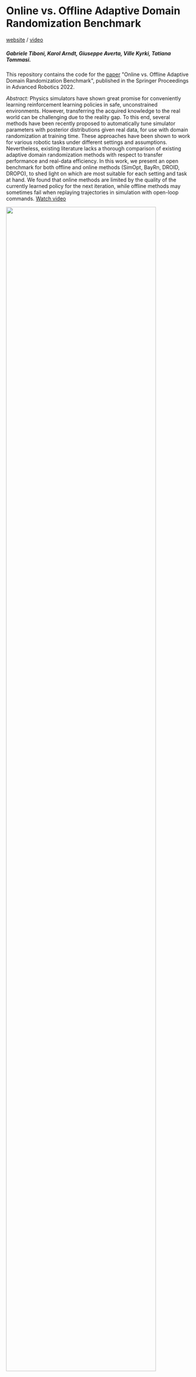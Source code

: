 # Online vs. Offline Adaptive Domain Randomization Benchmark

[website](https://gabrieletiboni.github.io/adr-benchmark/)  /  [video](https://gabrieletiboni.github.io/adr-benchmark/)

##### Gabriele Tiboni, Karol Arndt, Giuseppe Averta, Ville Kyrki, Tatiana Tommasi.

This repository contains the code for the [paper](https://arxiv.org/abs/2206.14661) "Online vs. Offline Adaptive Domain Randomization Benchmark", published in the Springer Proceedings in Advanced Robotics 2022.

*Abstract:* Physics simulators have shown great promise for conveniently learning reinforcement learning policies in safe, unconstrained environments. However, transferring the acquired knowledge to the real world can be challenging due to the reality gap. To this end, several methods have been recently proposed to automatically tune simulator parameters with posterior distributions given real data, for use with domain randomization at training time. These approaches have been shown to work for various robotic tasks under different settings and assumptions. Nevertheless, existing literature lacks a thorough comparison of existing adaptive domain randomization methods with respect to transfer performance and real-data efficiency. In this work, we present an open benchmark for both offline and online methods (SimOpt, BayRn, DROID, DROPO), to shed light on which are most suitable for each setting and task at hand. We found that online methods are limited by the quality of the currently learned policy for the next iteration, while offline methods may sometimes fail when replaying trajectories in simulation with open-loop commands. [Watch video](https://gabrieletiboni.github.io/adr-benchmark/)

<img src="https://www.gabrieletiboni.com/assets/online_vs_offline_adr_compact.png" style="width: 90%; max-width: 900px;" />

Our release is **under construction**, you can track its progress below:

- [ ] MuJoCo Environments
- [ ] Methods
- [ ] Target Trajectory Data



## Cite us
If you use this repository, please consider citing
```
@InProceedings{tiboniadrbenchmark,
    author="Tiboni, Gabriele and Arndt, Karol and Averta, Giuseppe and Kyrki, Ville and Tommasi, Tatiana",
    editor="Borja, Pablo and Della Santina, Cosimo and Peternel, Luka and Torta, Elena",
    title="Online vs. Offline Adaptive Domain Randomization Benchmark",
    booktitle="Human-Friendly Robotics 2022",
    year="2023",
    publisher="Springer International Publishing",
    address="Cham",
    pages="158--173",
    isbn="978-3-031-22731-8"
}
```
